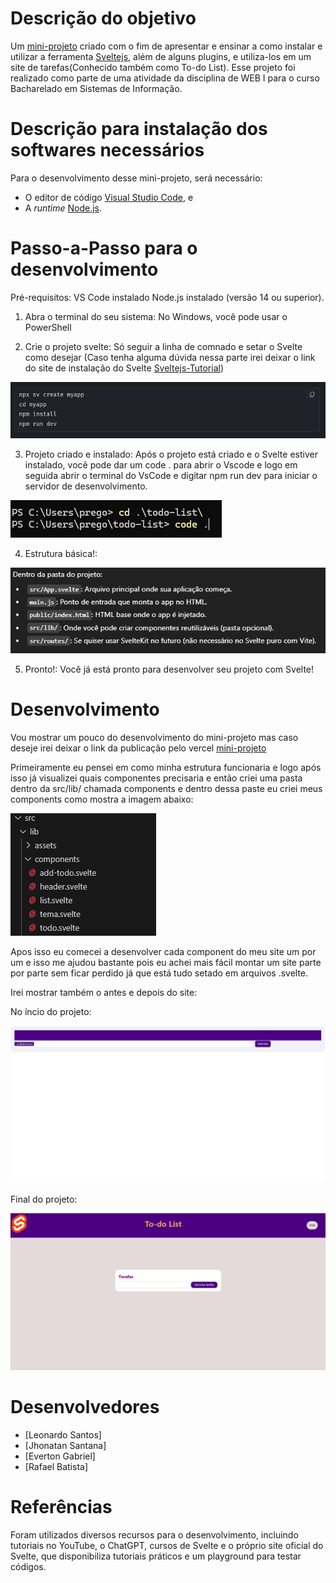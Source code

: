 # Descrição do objetivo

Um [mini-projeto](https://todo-list-svelte-ten.vercel.app/) criado com o fim de apresentar e ensinar a como instalar e utilizar a ferramenta [Sveltejs](https://svelte.dev/), além de alguns plugins, e utiliza-los em um site de tarefas(Conhecido também como To-do List). Esse projeto foi realizado como parte de uma atividade da disciplina de WEB I para o curso Bacharelado em Sistemas de Informação.

# Descrição para instalação dos softwares necessários

Para o desenvolvimento desse mini-projeto, será necessário:

- O editor de código [Visual Studio Code](https://code.visualstudio.com/Download), e
- A _runtime_ [Node.js](https://nodejs.org/pt/download).

# Passo-a-Passo para o desenvolvimento

Pré-requisitos:
VS Code instalado
Node.js instalado (versão 14 ou superior).

1. Abra o terminal do seu sistema:
   No Windows, você pode usar o PowerShell

2. Crie o projeto svelte:
   Só seguir a linha de comnado e setar o Svelte como desejar (Caso tenha alguma dúvida nessa parte irei deixar o link do site de instalação do Svelte [Sveltejs-Tutorial](https://svelte.dev/docs/svelte/getting-started))

![Captura de tela das linhas de comnado para criar.](/src/lib/assets/Capturadetela1.png)

3. Projeto criado e instalado:
   Após o projeto está criado e o Svelte estiver instalado, você pode dar um code . para abrir o Vscode e logo em seguida abrir o terminal do VsCode e digitar npm run dev para iniciar o servidor de desenvolvimento.

![Captura de tela da linhas de comnado para iniciar o VsCode.](/src/lib/assets/Capturadetela3.png)

4. Estrutura básica!:

![Captura de tela da estrutura básica do Svelte.](/src/lib/assets/Capturadetela2.png)

5. Pronto!:
   Você já está pronto para desenvolver seu projeto com Svelte!

# Desenvolvimento

Vou mostrar um pouco do desenvolvimento do mini-projeto mas caso deseje irei deixar o link da publicação pelo vercel [mini-projeto](https://todo-list-svelte-ten.vercel.app/)

Primeiramente eu pensei em como minha estrutura funcionaria e logo após isso já visualizei quais componentes precisaria e então criei uma pasta dentro da src/lib/ chamada components e dentro dessa paste eu criei meus components como mostra a imagem abaixo:

![Captura de tela da estrutura com os components.](/src/lib/assets/Capturadetela4.png)

Apos isso eu comecei a desenvolver cada component do meu site um por um e isso me ajudou bastante pois eu achei mais fácil montar um site parte por parte sem ficar perdido já que está tudo setado em arquivos .svelte.

Irei mostrar também o antes e depois do site:

No íncio do projeto:

![Ínicio do projeto.](/src/lib/assets/Capturadetela5.png)

Final do projeto:

![Mini-projeto pronto.](/src/lib/assets/Capturadetela6.png)

# Desenvolvedores

- [Leonardo Santos]
- [Jhonatan Santana]
- [Everton Gabriel]
- [Rafael Batista]

# Referências

Foram utilizados diversos recursos para o desenvolvimento, incluindo tutoriais no YouTube, o ChatGPT, cursos de Svelte e o próprio site oficial do Svelte, que disponibiliza tutoriais práticos e um playground para testar códigos.
